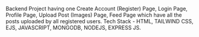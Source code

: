 Backend Project having one Create Account (Register) Page, Login Page, Profile Page, Upload Post (Images) Page, Feed Page which have all the posts uploaded by all registered users.
Tech Stack - HTML, TAILWIND CSS, EJS, JAVASCRIPT, MONGODB, NODEJS, EXPRESS JS.
